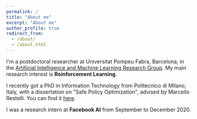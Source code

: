 ```yaml
---
permalink: /
title: "About me"
excerpt: "About me"
author_profile: true
redirect_from: 
  - /about/
  - /about.html
---
```

I'm a postdoctoral researcher at Universitat Pompeu Fabra, Barcelona, in the [Artificial Intelligence and Machine Learning Research Group](https://www.upf.edu/web/ai-ml/people). My main research interest  is **Reinforcement Learning**.

I recently got a PhD in Information Technology from Politecnico di Milano, Italy, with a dissertation on "Safe Policy Optimization", advised by Marcello Restelli. You can find it [here](http://hdl.handle.net/10589/17019http://hdl.handle.net/10589/1701966). 

I was a research intern at **Facebook AI** from September to December 2020.
